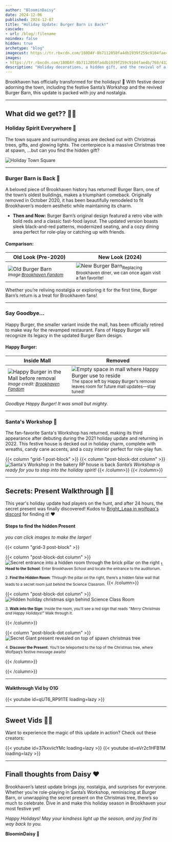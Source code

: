 ```yaml
---
author: "BloominDaisy"
date: 2024-12-06
published: 2024-12-07
title: "Holiday Update: Burger Barn is Back!"
cascade:
- url: /blog/:filename
noindex: false
hidden: true
archetype: "blog"
imagecust: https://tr.rbxcdn.com/180DAY-8b7112050fa4db1939f259c9104fae4b/768/432/Image/Png/noFilter
images:
- https://tr.rbxcdn.com/180DAY-8b7112050fa4db1939f259c9104fae4b/768/432/Image/Png/noFilter
description: "Holiday decorations, a hidden gift, and the revival of a beloved building in Brookhaven!"
---
```


Brookhaven has officially transformed for the holidays! 🎄 With festive decor adorning the town, including the festive Santa’s Workshop and the revived Burger Barn, this update is packed with joy and nostalgia.

---

## What did we get?? 🎅✨

### Holiday Spirit Everywhere 🎁  
The town square and surrounding areas are decked out with Christmas trees, gifts, and glowing lights. The centerpiece is a massive Christmas tree at spawn, ...but can you find the hidden gift?

![Holiday Town Square](/images/blog/holiday_square.webp)

---

### Burger Barn is Back 🍔  
A beloved piece of Brookhaven history has returned! Burger Barn, one of the town’s oldest buildings, makes a triumphant comeback. Originally removed in October 2020, it has been beautifully remodeled to fit Brookhaven’s modern aesthetic while maintaining its charm.

- **Then and Now:** Burger Barn’s original design featured a retro vibe with bold reds and a classic fast-food layout. The updated version boasts sleek black-and-red patterns, modernized seating, and a cozy dining area perfect for role-play or catching up with friends.

#### Comparison:  
| **Old Look (Pre-2020)**                     | **New Look (2024)**                     |
|---------------------------------------------|------------------------------------------|
| ![Old Burger Barn](/images/blog/burger_barn_old.webp)<sub>_Image:[Brookhaven Fandom](https://official-brookhaven.fandom.com/wiki/Official_Brookhaven_Wiki)_</sub> | ![New Burger Barn](/images/blog/burger_barn_new.webp?height=auto&width=900px)<sub>Replacing Brookhaven diner, we can once again visit a fan favorite!<sub> |


Whether you’re reliving nostalgia or exploring it for the first time, Burger Barn’s return is a treat for Brookhaven fans!

---

### Say Goodbye...

Happy Burger, the smaller variant inside the mall, has been officially retired to make way for the revamped restaurant. Fans of Happy Burger will recognize its legacy in the updated Burger Barn design.

#### Happy Burger:  
| **Inside Mall**                     | **Removed**                     |
|---------------------------------------------|------------------------------------------|
| ![Happy Burger in the Mall before removal](/images/blog/Happy_Burger.webp) <sub>_Image credit: [Brookhaven Fandom](https://official-brookhaven.fandom.com/wiki/Official_Brookhaven_Wiki)_</sub>| ![Empty space in mall where Happy Burger use to reside](/images/blog/happy_burger_removed_in_mall.webp?height=auto&width=700px) <sub>The space left by Happy Burger’s removal leaves room for future mall updates—stay tuned!</sub>|

*Goodbye Happy Burger! It was small but mighty.*

---

### Santa's Workshop 🎅
The fan-favorite Santa's Workshop has returned, making its third appearance after debuting during the 2021 holiday update and returning in 2022. This festive house is decked out in holiday charm, complete with wreaths, candy cane accents, and a cozy interior perfect for role-play fun.



{{< column "grid-1 post-block" >}}
{{< column "post-block-dot column" >}}
![Santa's Workshop in the bakery RP house is back](/images/blog/santas_workshop.webp)
*Santa’s Workshop is ready for you to step into the holiday spirit!*
{{< /column>}}
{{< /column>}}

---

## Secrets: Present Walkthrough 🎁🎄  

This year's holiday update had players on the hunt, and after 24 hours, the secret present was finally discovered! Kudos to [Bright_Leaa in wolfpaq's discord](https://discord.com/channels/482308357248647177/870010373976236052/1314958944715931669) for finding it! :heart:


#### Steps to find the hidden Present

_you can click images to make the larger!_

{{< column "grid-3 post-block" >}}

{{< column "post-block-dot column" >}}
![Secret entrance into a hidden room through the brick pillar on the right](/images/blog/secret_present_enter_through_pillar_on_right.webp) 
<sub>1. **Head to the School**: Enter Brookhaven School and locate the entrance to the auditorium.</sub>

<sub>2. **Find the Hidden Room**: Through the pillar on the right, there’s a hidden false wall that leads to a secret room just behind the Science Classrom.</sub>
{{< /column>}}

{{< column "post-block-dot column" >}}
![Hidden holiday christmas sign behind Science Class Room](/images/blog/secret_present_hidden_sign.webp)

<sub>3. **Walk into the Sign**: Inside the room, you’ll see a red sign that reads _“Merry Christmas and Happy Holidays!”_ Walk through it.</sub>


{{< /column>}}

{{< column "post-block-dot column" >}}
![Secret Giant present revealed on top of spawn christmas tree](/images/blog/secret_present_found.webp)

<sub>4. **Discover the Present**: You’ll be teleported to the top of the Christmas tree, where Wolfpaq’s festive message awaits!</sub>

{{< /column>}}

{{< /column>}}

---

#### Walkthrough Vid by O1G

<div class="grid-1 post-vid-dot">
{{< youtube id=qUT6_RP91TE loading=lazy >}}
</div>

---

## Sweet Vids 🎥✨
Want to experience the magic of this update in action? Check out these creators:

<div class="grid-2 post-vid-dot">
{{< youtube id=37kxviicYMc loading=lazy >}}
{{< youtube id=eVr2c1HFB1M loading=lazy >}}
</div>

---

## Finall thoughts from Daisy :heart:

Brookhaven’s latest update brings joy, nostalgia, and surprises for everyone. Whether you’re role-playing in Santa’s Workshop, reminiscing at Burger Barn, or unwrapping the secret present on the Christmas tree, there’s so much to celebrate. Dive in and make this holiday season in Brookhaven your most festive yet!



_Happy Holidays! May your kindness light up the season, and joy find its way back to you._


**BloominDaisy 💜** 
